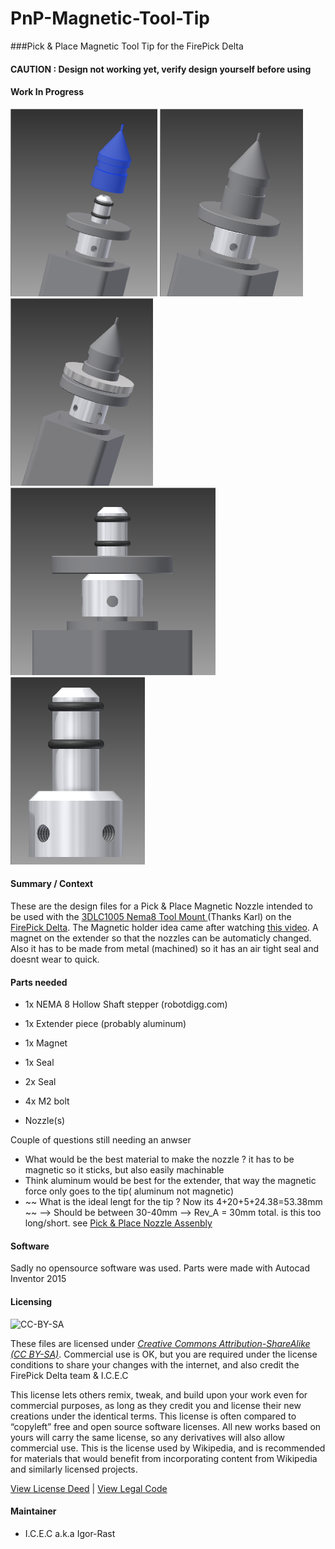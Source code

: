 ﻿# PnP-Magnetic-Tool-Tip
###Pick &amp; Place Magnetic Tool Tip for the FirePick Delta 

#### CAUTION : Design not working yet, verify design yourself before using


#### Work In Progress



<img src="https://github.com/Igor-Rast/PnP-Magnetic-Tool-Tip/blob/master/image/Nozzle_1_Rev_A.png" height=300px>   </a>
<img src="https://github.com/Igor-Rast/PnP-Magnetic-Tool-Tip/blob/master/image/Nozzle_1_Rev_A_1.png" height=300px>   </a>
<img src="https://github.com/Igor-Rast/PnP-Magnetic-Tool-Tip/blob/master/image/Nozzle_2_Rev_A_1.png" height=300px>   </a>
<img src="https://github.com/Igor-Rast/PnP-Magnetic-Tool-Tip/blob/master/image/Extender_Assembled_Rev_A_1.png" height=300px>   </a>
<img src="https://github.com/Igor-Rast/PnP-Magnetic-Tool-Tip/blob/master/image/extender.png" height=300px>   </a>

#### Summary / Context

These are the design files for a Pick & Place Magnetic Nozzle intended to be used with the <a href="https://github.com/firepick1/FPD-LooseCanon/blob/dev/mechanical/3DLCxxxx%20-%20LooseCanon%20parts/STL/3DLC1005%20Nema8%20Tool%20Mount%20%28plated%29.stl"> 3DLC1005 Nema8 Tool Mount </a>(Thanks Karl) on the <a href="https://github.com/firepick-delta/firepick-delta"> FirePick Delta</a>. 
The Magnetic holder idea came after watching  <a href="https://www.youtube.com/watch?v=bYfD0UUKyek"> this video</a>.
A magnet on the extender so that the nozzles can be automaticly changed. Also it has to be made from metal (machined) so it has an air tight seal and doesnt wear to quick.


#### Parts needed

- 1x NEMA 8 Hollow Shaft stepper (robotdigg.com)
- 1x Extender piece (probably aluminum) 
- 1x Magnet
- 1x Seal
- 2x Seal
- 4x M2 bolt 

- Nozzle(s)


Couple of questions still needing an anwser

- What would be the best material to make the nozzle ? it has to be magnetic so it sticks, but also easily machinable
- Think aluminum would be best for the extender, that way the magnetic force only goes to the tip( aluminum not magnetic) 
- ~~ What is the ideal lengt for the tip ? Now its 4+20+5+24.38=53.38mm ~~ --> Should be between 30-40mm --> Rev_A = 30mm total. is this too long/short. see <a href="https://github.com/Igor-Rast/PnP-Magnetic-Tool-Tip/blob/master/PDF/Pick_%26_Place_Nozzle_Assembly%28PDF%29.pdf">Pick & Place Nozzle Assenbly</a>



#### Software
Sadly no opensource software was used. Parts were made with Autocad Inventor 2015




#### Licensing

![CC-BY-SA](http://upload.wikimedia.org/wikipedia/commons/thumb/d/d0/CC-BY-SA_icon.svg/320px-CC-BY-SA_icon.svg.png)

These files are licensed under [*Creative Commons Attribution-ShareAlike (CC BY-SA)*](https://creativecommons.org/licenses/by-sa/4.0/legalcode).  Commercial use is OK, but you are required under the license conditions to share your changes with the internet, and also credit the FirePick Delta team & I.C.E.C


This license lets others remix, tweak, and build upon your work even for commercial purposes, as long as they credit you and license their new creations under the identical terms. This license is often compared to “copyleft” free and open source software licenses. All new works based on yours will carry the same license, so any derivatives will also allow commercial use. This is the license used by Wikipedia, and is recommended for materials that would benefit from incorporating content from Wikipedia and similarly licensed projects. 

[View License Deed](http://creativecommons.org/licenses/by-sa/4.0/) | [View Legal Code](https://creativecommons.org/licenses/by-sa/4.0/legalcode)


#### Maintainer
* I.C.E.C a.k.a Igor-Rast


